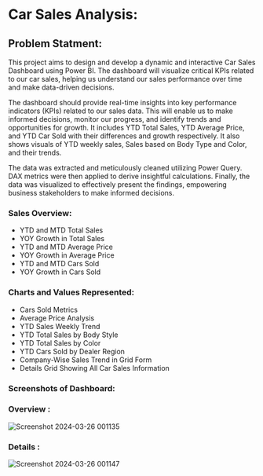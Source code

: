 # Car Sales Analysis:

## Problem Statment: 
This project aims to design and develop a dynamic and interactive Car Sales Dashboard using Power BI. The dashboard will visualize critical KPIs related to our car sales, helping us understand our sales performance over time and make data-driven decisions.

The dashboard should provide real-time insights into key performance indicators (KPIs) related to our sales data. This will enable us to make informed decisions, monitor our progress, and identify trends and opportunities for growth. It includes YTD Total Sales, YTD Average Price, and YTD Car Sold with their differences and growth respectively. It also shows visuals of YTD weekly sales, Sales based on Body Type and Color, and their trends.

The data was extracted and meticulously cleaned utilizing Power Query. DAX metrics were then applied to derive insightful calculations. Finally, the data was visualized to effectively present the findings, empowering business stakeholders to make informed decisions.

### Sales Overview:
 - YTD and MTD Total Sales
 - YOY Growth in Total Sales
 - YTD and MTD Average Price
 - YOY Growth in Average Price
 - YTD and MTD Cars Sold
 - YOY Growth in Cars Sold

### Charts and Values Represented:

- Cars Sold Metrics
- Average Price Analysis
- YTD Sales Weekly Trend
- YTD Total Sales by Body Style
- YTD Total Sales by Color
- YTD Cars Sold by Dealer Region
- Company-Wise Sales Trend in Grid Form
- Details Grid Showing All Car Sales Information

### Screenshots of Dashboard:

### Overview : 

![Screenshot 2024-03-26 001135](https://github.com/AasthaKiri/Car_Sales_Analysis/assets/98647483/221e1e2e-1a06-4e69-8462-cfc2856471f4)

### Details : 

![Screenshot 2024-03-26 001147](https://github.com/AasthaKiri/Car_Sales_Analysis/assets/98647483/de641fcd-cd48-4c50-bae6-61aea3ca4e4c)

